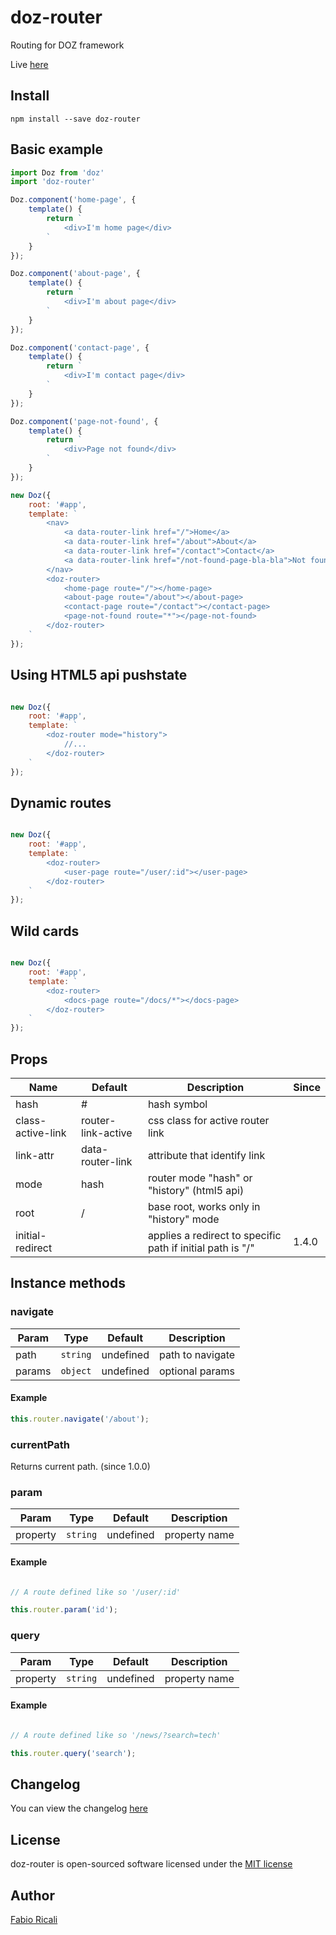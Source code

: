 # doz-router
Routing for DOZ framework

Live <a href="https://dozjs-cmp.github.io/doz-router/dist/index.html">here</a>

## Install
```
npm install --save doz-router
```

## Basic example
```javascript
import Doz from 'doz'
import 'doz-router'

Doz.component('home-page', {
    template() {
        return `
            <div>I'm home page</div>
        `
    }
});

Doz.component('about-page', {
    template() {
        return `
            <div>I'm about page</div>
        `
    }
});

Doz.component('contact-page', {
    template() {
        return `
            <div>I'm contact page</div>
        `
    }
});

Doz.component('page-not-found', {
    template() {
        return `
            <div>Page not found</div>
        `
    }
});

new Doz({
    root: '#app',
    template: `
        <nav>
            <a data-router-link href="/">Home</a>
            <a data-router-link href="/about">About</a>
            <a data-router-link href="/contact">Contact</a>
            <a data-router-link href="/not-found-page-bla-bla">Not found</a>
        </nav>
        <doz-router>
            <home-page route="/"></home-page>
            <about-page route="/about"></about-page>
            <contact-page route="/contact"></contact-page>
            <page-not-found route="*"></page-not-found>
        </doz-router>
    `
});
```

## Using HTML5 api pushstate

```javascript

new Doz({
    root: '#app',
    template: `
        <doz-router mode="history">
            //...
        </doz-router>
    `
});

```

## Dynamic routes

```javascript

new Doz({
    root: '#app',
    template: `
        <doz-router>
            <user-page route="/user/:id"></user-page>
        </doz-router>
    `
});

```

## Wild cards

```javascript

new Doz({
    root: '#app',
    template: `
        <doz-router>
            <docs-page route="/docs/*"></docs-page>
        </doz-router>
    `
});

```

## Props
| Name | Default | Description | Since |
| ---- | ------- | ----------- | ----- |
| hash | # | hash symbol | |
| class-active-link | router-link-active | css class for active router link | |
| link-attr | data-router-link | attribute that identify link | |
| mode | hash | router mode "hash" or "history" (html5 api) | |
| root | / | base root, works only in "history" mode | |
| initial-redirect |  | applies a redirect to specific path if initial path is "/" | 1.4.0 |

## Instance methods

### navigate

| Param | Type | Default | Description |
| ---- | ------- | ----------- | ---------- |
| path | `string` | undefined | path to navigate |
| params | `object` | undefined | optional params |

#### Example

```javascript
this.router.navigate('/about');
```

### currentPath
Returns current path. (since 1.0.0)

### param

| Param | Type | Default | Description |
| ---- | ------- | ----------- | ---------- |
| property | `string` | undefined | property name |

#### Example

```javascript

// A route defined like so '/user/:id'

this.router.param('id');
```

### query

| Param | Type | Default | Description |
| ---- | ------- | ----------- | ---------- |
| property | `string` | undefined | property name |

#### Example

```javascript

// A route defined like so '/news/?search=tech'

this.router.query('search');
```

## Changelog
You can view the changelog <a target="_blank" href="https://github.com/dozjs-cmp/doz-router/blob/master/CHANGELOG.md">here</a>

## License
doz-router is open-sourced software licensed under the <a target="_blank" href="http://opensource.org/licenses/MIT">MIT license</a>

## Author
<a target="_blank" href="rica.li">Fabio Ricali</a>